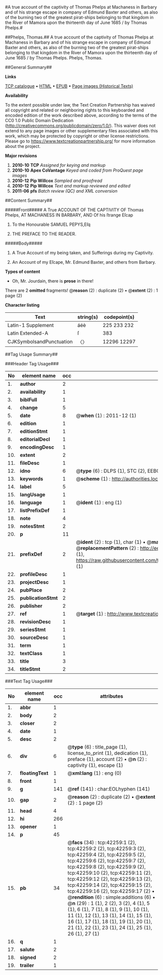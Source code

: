 #A true account of the captivity of Thomas Phelps at Machaness in Barbary and of his strange escape in company of Edmund Baxter and others, as also of the burning two of the greatest pirat-ships belonging to that kingdom in the River of Mamora upon the thirteenth day of June 1685 / by Thomas Phelps.#

##Phelps, Thomas.##
A true account of the captivity of Thomas Phelps at Machaness in Barbary and of his strange escape in company of Edmund Baxter and others, as also of the burning two of the greatest pirat-ships belonging to that kingdom in the River of Mamora upon the thirteenth day of June 1685 / by Thomas Phelps.
Phelps, Thomas.

##General Summary##

**Links**

[TCP catalogue](http://www.ota.ox.ac.uk/tcp/)  • 
[HTML](http://tei.it.ox.ac.uk/tcp/Texts-HTML/free/A54/A54661.html)  • 
[EPUB](http://tei.it.ox.ac.uk/tcp/Texts-EPUB/free/A54/A54661.epub) • 
[Page images (Historical Texts)](https://historicaltexts.jisc.ac.uk/eebo-09025145e)

**Availability**

To the extent possible under law, the Text Creation Partnership has waived all copyright and related or neighboring rights to this keyboarded and encoded edition of the work described above, according to the terms of the CC0 1.0 Public Domain Dedication (http://creativecommons.org/publicdomain/zero/1.0/). This waiver does not extend to any page images or other supplementary files associated with this work, which may be protected by copyright or other license restrictions. Please go to https://www.textcreationpartnership.org/ for more information about the project.

**Major revisions**

1. __2010-10__ __TCP__ *Assigned for keying and markup*
1. __2010-10__ __Apex CoVantage__ *Keyed and coded from ProQuest page images*
1. __2010-12__ __Pip Willcox__ *Sampled and proofread*
1. __2010-12__ __Pip Willcox__ *Text and markup reviewed and edited*
1. __2011-06__ __pfs__ *Batch review (QC) and XML conversion*

##Content Summary##

#####Front#####
 A True ACCOUNT OF THE CAPTIVITY OF Thomas Phelps, AT MACHANESS IN BARBARY, AND Of his ſtrange Eſcap
1. To the Honourable SAMUEL PEPYS,Eſq

1. THE PREFACE TO THE READER.

#####Body#####

1. A True Account of my being taken, and Sufferings during my Captivity.

1. An Account of my Eſcape, Mr. Edmund Baxter, and others from Barbary.

**Types of content**

  * Oh, Mr. Jourdain, there is **prose** in there!

There are 2 **omitted** fragments! 
 @__reason__ (2) : duplicate (2)  •  @__extent__ (2) : 1 page (2)

**Character listing**


|Text|string(s)|codepoint(s)|
|---|---|---|
|Latin-1 Supplement|áéè|225 233 232|
|Latin Extended-A|ſ|383|
|CJKSymbolsandPunctuation|〈〉|12296 12297|

##Tag Usage Summary##

###Header Tag Usage###

|No|element name|occ|attributes|
|---|---|---|---|
|1.|__author__|2||
|2.|__availability__|1||
|3.|__biblFull__|1||
|4.|__change__|5||
|5.|__date__|8| @__when__ (1) : 2011-12 (1)|
|6.|__edition__|1||
|7.|__editionStmt__|1||
|8.|__editorialDecl__|1||
|9.|__encodingDesc__|1||
|10.|__extent__|2||
|11.|__fileDesc__|1||
|12.|__idno__|6| @__type__ (6) : DLPS (1), STC (2), EEBO-CITATION (1), OCLC (1), VID (1)|
|13.|__keywords__|1| @__scheme__ (1) : http://authorities.loc.gov/ (1)|
|14.|__label__|5||
|15.|__langUsage__|1||
|16.|__language__|1| @__ident__ (1) : eng (1)|
|17.|__listPrefixDef__|1||
|18.|__note__|4||
|19.|__notesStmt__|2||
|20.|__p__|11||
|21.|__prefixDef__|2| @__ident__ (2) : tcp (1), char (1)  •  @__matchPattern__ (2) : ([0-9\-]+):([0-9IVX]+) (1), (.+) (1)  •  @__replacementPattern__ (2) : http://eebo.chadwyck.com/downloadtiff?vid=$1&page=$2 (1), https://raw.githubusercontent.com/textcreationpartnership/Texts/master/tcpchars.xml#$1 (1)|
|22.|__profileDesc__|1||
|23.|__projectDesc__|1||
|24.|__pubPlace__|2||
|25.|__publicationStmt__|2||
|26.|__publisher__|2||
|27.|__ref__|1| @__target__ (1) : http://www.textcreationpartnership.org/docs/. (1)|
|28.|__revisionDesc__|1||
|29.|__seriesStmt__|1||
|30.|__sourceDesc__|1||
|31.|__term__|1||
|32.|__textClass__|1||
|33.|__title__|3||
|34.|__titleStmt__|2||


###Text Tag Usage###

|No|element name|occ|attributes|
|---|---|---|---|
|1.|__abbr__|1||
|2.|__body__|2||
|3.|__closer__|2||
|4.|__date__|1||
|5.|__desc__|2||
|6.|__div__|6| @__type__ (6) : title_page (1), license_to_print (1), dedication (1), preface (1), account (2)  •  @__n__ (2) : captivity (1), escape (1)|
|7.|__floatingText__|1| @__xml:lang__ (1) : eng (0)|
|8.|__front__|1||
|9.|__g__|141| @__ref__ (141) : char:EOLhyphen (141)|
|10.|__gap__|2| @__reason__ (2) : duplicate (2)  •  @__extent__ (2) : 1 page (2)|
|11.|__head__|4||
|12.|__hi__|266||
|13.|__opener__|1||
|14.|__p__|45||
|15.|__pb__|34| @__facs__ (34) : tcp:42259:1 (2), tcp:42259:2 (2), tcp:42259:3 (2), tcp:42259:4 (2), tcp:42259:5 (2), tcp:42259:6 (2), tcp:42259:7 (2), tcp:42259:8 (2), tcp:42259:9 (2), tcp:42259:10 (2), tcp:42259:11 (2), tcp:42259:12 (2), tcp:42259:13 (2), tcp:42259:14 (2), tcp:42259:15 (2), tcp:42259:16 (2), tcp:42259:17 (2)  •  @__rendition__ (6) : simple:additions (6)  •  @__n__ (29) : 1 (1), 2 (2), 3 (2), 4 (1), 5 (1), 6 (1), 7 (1), 8 (1), 9 (1), 10 (1), 11 (1), 12 (1), 13 (1), 14 (1), 15 (1), 16 (1), 17 (1), 18 (1), 19 (1), 20 (1), 21 (1), 22 (1), 23 (1), 24 (1), 25 (1), 26 (1), 27 (1)|
|16.|__q__|1||
|17.|__salute__|2||
|18.|__signed__|2||
|19.|__trailer__|1||
